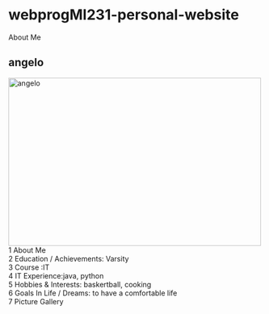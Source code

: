 # webprogMI231-personal-website 
About Me

<!DOCTYPE html>
<html>
<body>
<h2>angelo</h2>
<img src="https://scontent.fmnl17-2.fna.fbcdn.net/v/t39.30808-1/449420378_849378483708106_6656086595148755740_n.jpg?stp=dst-jpg_s200x200&_nc_cat=107&ccb=1-7&_nc_sid=0ecb9b&_nc_ohc=iKwEcTBw_0wQ7kNvgEgwmws&_nc_zt=24&_nc_ht=scontent.fmnl17-2.fna&_nc_gid=ArripPiuQH7NFFXuqEHK6KT&oh=00_AYCrkl8yVNqk8lvYQrLcXDl2J_RLOSvOeNo895fp1r9AOQ&oe=675357DF" alt="angelo" width="500" height="333">

<div class="flex-container">
    <div>1 About Me</div>
    <div>2 Education / Achievements: Varsity</div>
    <div>3 Course :IT</div>  
    <div>4 IT Experience:java, python</div>
    <div>5 Hobbies & Interests: baskertball, cooking</div>
    <div>6 Goals In Life / Dreams: to have a comfortable life</div>  
    <div>7 Picture Gallery</div> 
  </div>


